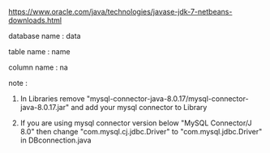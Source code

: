 https://www.oracle.com/java/technologies/javase-jdk-7-netbeans-downloads.html

database name : data

table name : name

column name : na

note : 

1. In Libraries remove "mysql-connector-java-8.0.17/mysql-connector-java-8.0.17.jar" and add your mysql connector to Library

2. If you are using mysql connector version below "MySQL Connector/J 8.0" then change "com.mysql.cj.jdbc.Driver" to "com.mysql.jdbc.Driver" in DBconnection.java
